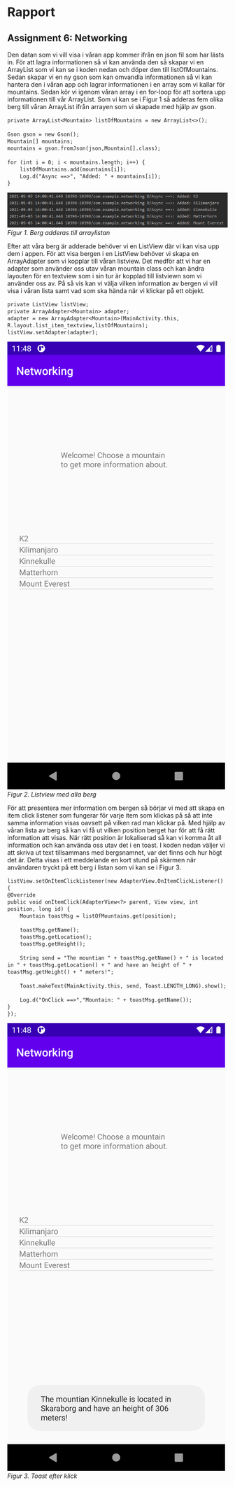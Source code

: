 # Rapport

## Assignment 6: Networking

Den datan som vi vill visa i våran app kommer ifrån en json fil som har lästs in. För att lagra informationen
så vi kan använda den så skapar vi en ArrayList som vi kan se i koden nedan och döper den till listOfMountains.
Sedan skapar vi en ny gson som kan omvandla informationen så vi kan hantera den i våran app och lagrar
informationen i en array som vi kallar för mountains. Sedan kör vi igenom våran array i en for-loop
för att sortera upp informationen till vår ArrayList. Som vi kan se i Figur 1 så adderas fem olika berg
till våran ArrayList ifrån arrayen som vi skapade med hjälp av gson.

```
private ArrayList<Mountain> listOfMountains = new ArrayList<>();

Gson gson = new Gson();
Mountain[] mountains;
mountains = gson.fromJson(json,Mountain[].class);

for (int i = 0; i < mountains.length; i++) {
    listOfMountains.add(mountains[i]);
    Log.d("Async ==>", "Added: " + mountains[i]);
}
```

![](MountainAdd.png)
*Figur 1. Berg adderas till arraylistan*

Efter att våra berg är adderade behöver vi en ListView där vi kan visa upp dem i appen. För att visa
bergen i en ListView behöver vi skapa en ArrayAdapter som vi kopplar till våran listview. Det medför att
vi har en adapter som använder oss utav våran mountain class och kan ändra layouten för en textview
som i sin tur är kopplad till listviewn som vi använder oss av. På så vis kan vi välja vilken information
av bergen vi vill visa i våran lista samt vad som ska hända när vi klickar på ett objekt.

```
private ListView listView;
private ArrayAdapter<Mountain> adapter;
adapter = new ArrayAdapter<Mountain>(MainActivity.this, R.layout.list_item_textview,listOfMountains);
listView.setAdapter(adapter);
```

![](MainActivity.png)
*Figur 2. Listview med alla berg*

För att presentera mer information om bergen så börjar vi med att skapa en item click listener som
fungerar för varje item som klickas på så att inte samma information visas oavsett på vilken rad man
klickar på. Med hjälp av våran lista av berg så kan vi få ut vilken position berget har för att få
rätt information att visas. När rätt position är lokaliserad så kan vi komma åt all information och kan
använda oss utav det i en toast. I koden nedan väljer vi att skriva ut text tillsammans med bergsnamnet,
var det finns och hur högt det är. Detta visas i ett meddelande en kort stund på skärmen när användaren
tryckt på ett berg i listan som vi kan se i Figur 3.

```
listView.setOnItemClickListener(new AdapterView.OnItemClickListener() {
@Override
public void onItemClick(AdapterView<?> parent, View view, int position, long id) {
    Mountain toastMsg = listOfMountains.get(position);

    toastMsg.getName();
    toastMsg.getLocation();
    toastMsg.getHeight();

    String send = "The mountian " + toastMsg.getName() + " is located in " + toastMsg.getLocation() + " and have an height of " + toastMsg.getHeight() + " meters!";

    Toast.makeText(MainActivity.this, send, Toast.LENGTH_LONG).show();

    Log.d("OnClick ==>","Mountain: " + toastMsg.getName());
}
});
```

![](MainToast.png)
*Figur 3. Toast efter klick*